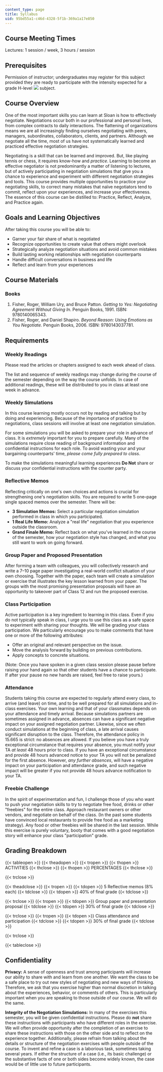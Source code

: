 ```yaml
---
content_type: page
title: Syllabus
uid: 95bd55a1-c46d-4328-5f1b-369a1a17e850
---
```


Course Meeting Times
--------------------

Lectures: 1 session / week, 3 hours / session

Prerequisites
-------------

Permission of instructor; undergraduates may register for this subject provided they are ready to participate with the intensity expected for a grade H-level ![](/images/educator/icon-question-hlevel.png) subject.

Course Overview
---------------

One of the most important skills you can learn at Sloan is how to effectively negotiate. Negotiations occur both in our professional and personal lives, from complex contracts to daily interactions. The flattening of organizations means we are all increasingly finding ourselves negotiating with peers, managers, subordinates, collaborators, clients, and partners. Although we negotiate all the time, most of us have not systematically learned and practiced effective negotiation strategies.

Negotiating is a skill that can be learned and improved. But, like playing tennis or chess, it requires know-how and _practice_. Learning to become an effective negotiator is not predominantly a matter of listening to lectures, but of actively participating in negotiation simulations that give you a chance to experience and experiment with different negotiation strategies and tools. This course provides multiple opportunities to practice your negotiating skills, to correct many mistakes that naïve negotiators tend to commit, reflect upon your experiences, and increase your effectiveness. The essence of this course can be distilled to: Practice, Reflect, Analyze, and Practice again.

Goals and Learning Objectives
-----------------------------

After taking this course you will be able to:

*   Garner your fair share of what is negotiated
*   Recognize opportunities to create value that others might overlook
*   Strategically analyze negotiation situations and avoid common mistakes
*   Build lasting working relationships with negotiation counterparts
*   Handle difficult conversations in business and life
*   Reflect and learn from your experiences

Course Materials
----------------

### Books

1.  Fisher, Roger, William Ury, and Bruce Patton. _Getting to Yes: Negotiating Agreement Without Giving In_. Penguin Books, 1991. ISBN: 9780140065343.
2.  Fisher, Roger, and Daniel Shapiro. _Beyond Reason: Using Emotions as You Negotiate._ Penguin Books, 2006. ISBN: 9780143037781.

Requirements
------------

### Weekly Readings

Please read the articles or chapters assigned to each week ahead of class.

The list and sequence of weekly readings may change during the course of the semester depending on the way the course unfolds. In case of additional readings, these will be distributed to you in class at least one week in advance.

### Weekly Simulations

In this course learning mostly occurs not by reading and talking but by doing and experiencing. Because of the importance of practice to negotiations, class sessions will involve at least one negotiation simulation.

For some simulations you will be asked to prepare your role in advance of class. It is _extremely_ important for you to prepare carefully. Many of the simulations require close reading of background information and confidential instructions for each role. To avoid wasting your and your bargaining counterparts' time, _please come fully prepared to class_.

To make the simulations meaningful learning experiences **Do Not** share or discuss your confidential instructions with the counter party.

### Reflective Memos

Reflecting critically on one's own choices and actions is crucial for strengthening one's negotiation skills. You are required to write 5 one–page single spaced memos over the semester. There will be:

*   **3 Simulation Memos:** Select a particular negotiation simulation performed in class in which you participated.
*   **1 Real Life Memo:** Analyze a "real life" negotiation that you experience outside the classroom.
*   **Grand Finale Memo:** Reflect back on what you've learned in the course of the semester, how your negotiation style has changed, and what you still want to work on going forward.

### Group Paper and Proposed Presentation

After forming a team with colleagues, you will collectively research and write a 7–10 page paper investigating a real-world conflict situation of your own choosing. Together with the paper, each team will create a simulation or exercise that illustrates the key lesson learned from your paper. The groups with the most promising presentation proposals will have an opportunity to takeover part of Class 12 and run the proposed exercise.

### Class Participation

Active participation is a key ingredient to learning in this class. Even if you do not typically speak in class, I urge you to use this class as a safe space to experiment with sharing your thoughts. We will be grading your class participation. We particularly encourage you to make comments that have one or more of the following attributes:

*   Offer an original and relevant perspective on the issue.
*   Move the analysis forward by building on previous contributions.
*   Apply concepts to concrete situations.

(Note: Once you have spoken in a given class session please pause before raising your hand again so that other students have a chance to participate. If after your pause no new hands are raised, feel free to raise yours.)

### Attendance

Students taking this course are expected to regularly attend every class, to arrive (and leave) on time, and to be well prepared for all simulations and in-class exercises. Your own learning and that of your classmates depends on your attendance and timely arrival. Because simulations partners are sometimes assigned in advance, absences can have a significant negative impact on your assigned negotiation partner. Likewise, since we often conduct simulations at the beginning of class, a late arrival causes significant disruption to the class. Therefore, the attendance policy in 15.665 is strict: no absences are allowed. If you believe you have a truly exceptional circumstance that requires your absence, you must notify your TA _at least_ 48 hours prior to class. If you have an exceptional circumstance and provide 48 hours advanced notice to your TA you will not be penalized for the first absence. However, _any further absences_, will have a negative impact on your participation and attendance grade, and such negative impact will be greater if you not provide 48 hours advance notification to your TA.

### Freebie Challenge

In the spirit of experimentation and fun, I challenge those of you who want to push your negotiation skills to try to negotiate free food, drinks or other "freebies" for the entire class. Approach restaurant owners or other vendors, and negotiate on behalf of the class. (In the past some students have convinced local restaurants to provide free food as a marketing strategy). Any food or other freebies will be shared in the last session. While this exercise is purely voluntary, booty that comes with a good negotiation story will enhance your class "participation" grade.

Grading Breakdown
-----------------

{{< tableopen >}}
{{< theadopen >}}
{{< tropen >}}
{{< thopen >}}
ACTIVITIES
{{< thclose >}}
{{< thopen >}}
PERCENTAGES
{{< thclose >}}

{{< trclose >}}

{{< theadclose >}}
{{< tropen >}}
{{< tdopen >}}
5 Reflective memos (8% each)
{{< tdclose >}}
{{< tdopen >}}
40% of final grade
{{< tdclose >}}

{{< trclose >}}
{{< tropen >}}
{{< tdopen >}}
Group paper and presentation proposal
{{< tdclose >}}
{{< tdopen >}}
30% of final grade
{{< tdclose >}}

{{< trclose >}}
{{< tropen >}}
{{< tdopen >}}
Class attendance and participation
{{< tdclose >}}
{{< tdopen >}}
30% of final grade
{{< tdclose >}}

{{< trclose >}}

{{< tableclose >}}

Confidentiality
---------------

**Privacy:** A sense of openness and trust among participants will increase our ability to share with and learn from one another. We want the class to be a safe place to try out new styles of negotiating and new ways of thinking. Therefore, we ask that you exercise higher than normal discretion in talking about the experiences, behavior, or comments of others. This is particularly important when you are speaking to those outside of our course. We will do the same.

**Integrity of the Negotiation Simulations:** In many of the exercises this semester, you will be given confidential instructions. Please do **not** share these instructions with participants who have different roles in the exercise. We will often provide opportunity after the completion of an exercise to share these instructions with those on the other side and to reflect on the experience together. Additionally, please refrain from talking about the details or structure of the negotiation exercises with people outside of the course. To invent and refine a case is a laborious task, sometimes taking several years. If either the structure of a case (i.e., its basic challenge) or the substantive facts of one or both sides become widely known, the case would be of little use to future participants.
